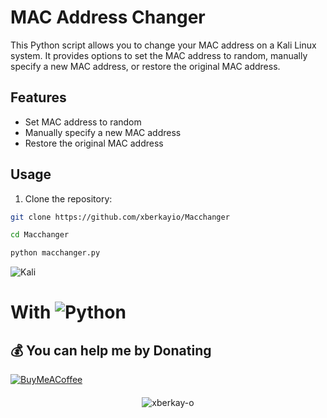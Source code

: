 # MAC Address Changer

This Python script allows you to change your MAC address on a Kali Linux system. It provides options to set the MAC address to random, manually specify a new MAC address, or restore the original MAC address.

## Features

- Set MAC address to random
- Manually specify a new MAC address
- Restore the original MAC address

## Usage

1. Clone the repository:

```bash
git clone https://github.com/xberkayio/Macchanger
```
```bash
cd Macchanger
```
```bash
python macchanger.py
```

![Kali]()

# With ![Python](https://img.shields.io/badge/python-3670A0?style=for-the-badge&logo=python&logoColor=ffdd54)

  ## 💰 You can help me by Donating
  [![BuyMeACoffee](https://img.shields.io/badge/Buy%20Me%20a%20Coffee-ffdd00?style=for-the-badge&logo=buy-me-a-coffee&logoColor=black)](https://www.buymeacoffee.com/xberkay-o) 
####
<p align="center"> <img src="https://komarev.com/ghpvc/?username=xberkay-o&label=Profile%20views&color=0e75b6&style=flat" alt="xberkay-o" /> </p>
